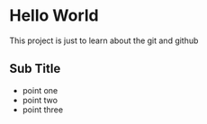 # Hello World

This project is just to learn about the git and github

## Sub Title

- point one
- point two
- point three
